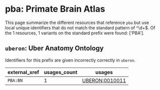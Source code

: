 # pba: Primate Brain Atlas

This page summarize the different resources that reference `pba`
but use local unique identifiers that do not match the standard pattern of
^\d+$. Of the 1 resources,
1 variants on the standard prefix were found: ['PBA'].

## `uberon`: Uber Anatomy Ontology

Identifiers for this prefix are given incorrectly correctly in `uberon`.

| external_xref   |   usages_count | usages                                                  |
|-----------------|----------------|---------------------------------------------------------|
| `PBA:BN`        |              1 | [UBERON:0010011](https://bioregistry.io/UBERON:0010011) |

